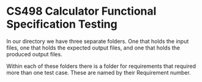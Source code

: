 # CS498 Calculator Functional Specification Testing

In our directory we have three separate folders. One that holds the input files, one that holds the expected output files, and one that holds the produced output files.

Within each of these folders there is a folder for requirements that required more than one test case. These are named by their Requirement number.
